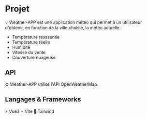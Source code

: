 # Projet

<g-emoji class="g-emoji" alias="bulb" fallback-src="https://github.githubassets.com/images/icons/emoji/unicode/1f4a1.png">💡</g-emoji> Weather-APP est une application météo qui permet à un utilisateur d'obtenir, en fonction de la ville choisie, la météo actuelle :

- Température resssentie
- Température réelle
- Humidité
- Vitesse du vente
- Couverture nuageuse

## API

<g-emoji class="g-emoji" alias="gear" fallback-src="https://github.githubassets.com/images/icons/emoji/unicode/2699.png">⚙️</g-emoji> Weather-APP utilise l'API OpenWeatherMap.

## Langages & Frameworks

<g-emoji class="g-emoji" alias="zap" fallback-src="https://github.githubassets.com/images/icons/emoji/unicode/26a1.png">⚡️</g-emoji> Vue3 + Vite
<g-emoji class="g-emoji" alias="jigsaw" fallback-src="https://github.githubassets.com/images/icons/emoji/unicode/1f9e9.png">🧩</g-emoji> Tailwind
